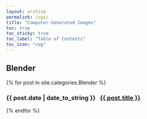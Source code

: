 ```yaml
---
layout: archive
permalink: /cgi/
title: "Computer-Generated Images"
toc: true
toc_sticky: true
toc_label: "Table of Contents"
toc_icon: "cog"
---
```


## Blender
{% for post in site.categories.Blender %}
  <h3>
    <span>{{ post.date | date_to_string }}</span> &nbsp;
    <a href="{{ post.url }}">{{ post.title }}</a>
  </h3>
{% endfor %}
